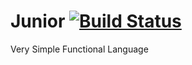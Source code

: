 # Junior   [![Build Status](https://secure.travis-ci.org/holoed/Junior.png?branch=master)](http://travis-ci.org/holoed/Junior)

Very Simple Functional Language
